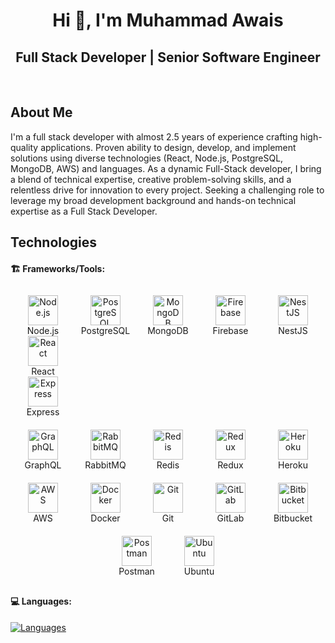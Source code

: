 <h1 align="center">Hi 👋, I'm Muhammad Awais</h1>

<div align="center">

## Full Stack Developer | Senior Software Engineer

</div>

<br/>

## About Me

<p>
   I'm a full stack developer with almost 2.5 years of experience crafting high-quality applications. Proven ability to design, develop, and implement solutions using diverse technologies (React, Node.js, PostgreSQL, MongoDB, AWS) and languages.
   As a dynamic Full-Stack developer, I bring a blend of technical expertise, creative problem-solving skills, and a relentless drive for innovation to every project.
   Seeking a challenging role to leverage my broad development background and hands-on technical expertise as a Full Stack Developer.
</p>

## Technologies

#### 🏗️ Frameworks/Tools:

<div style="display: flex; flex-wrap: wrap; justify-content: center;">
  <div style="text-align: center; margin: 10px; width: 80px;">
    <img src="https://skillicons.dev/icons?i=nodejs" alt="Node.js" width="48" /><br>Node.js
    <img src="https://skillicons.dev/icons?i=react" alt="React" width="48" /><br>React
    <img src="https://skillicons.dev/icons?i=express" alt="Express" width="48" /><br>Express
  </div>
  <div style="text-align: center; margin: 10px; width: 80px;">
    <img src="https://skillicons.dev/icons?i=postgresql" alt="PostgreSQL" width="48" /><br>PostgreSQL
  </div>
  <div style="text-align: center; margin: 10px; width: 80px;">
    <img src="https://skillicons.dev/icons?i=mongodb" alt="MongoDB" width="48" /><br>MongoDB
  </div>
  <div style="text-align: center; margin: 10px; width: 80px;">
    <img src="https://skillicons.dev/icons?i=firebase" alt="Firebase" width="48" /><br>Firebase
  </div>
  <div style="text-align: center; margin: 10px; width: 80px;">
    <img src="https://skillicons.dev/icons?i=nestjs" alt="NestJS" width="48" /><br>NestJS
  </div>
  <div style="text-align: center; margin: 10px; width: 80px;">
    <img src="https://skillicons.dev/icons?i=graphql" alt="GraphQL" width="48" /><br>GraphQL
  </div>
  <div style="text-align: center; margin: 10px; width: 80px;">
    <img src="https://skillicons.dev/icons?i=rabbitmq" alt="RabbitMQ" width="48" /><br>RabbitMQ
  </div>
  <div style="text-align: center; margin: 10px; width: 80px;">
    <img src="https://skillicons.dev/icons?i=redis" alt="Redis" width="48" /><br>Redis
  </div>
  <div style="text-align: center; margin: 10px; width: 80px;">
    <img src="https://skillicons.dev/icons?i=redux" alt="Redux" width="48" /><br>Redux
  </div>
  <div style="text-align: center; margin: 10px; width: 80px;">
    <img src="https://skillicons.dev/icons?i=heroku" alt="Heroku" width="48" /><br>Heroku
  </div>
  <div style="text-align: center; margin: 10px; width: 80px;">
    <img src="https://skillicons.dev/icons?i=aws" alt="AWS" width="48" /><br>AWS
  </div>
  <div style="text-align: center; margin: 10px; width: 80px;">
    <img src="https://skillicons.dev/icons?i=docker" alt="Docker" width="48" /><br>Docker
  </div>
  <div style="text-align: center; margin: 10px; width: 80px;">
    <img src="https://skillicons.dev/icons?i=git" alt="Git" width="48" /><br>Git
  </div>
  <div style="text-align: center; margin: 10px; width: 80px;">
    <img src="https://skillicons.dev/icons?i=gitlab" alt="GitLab" width="48" /><br>GitLab
  </div>
  <div style="text-align: center; margin: 10px; width: 80px;">
    <img src="https://skillicons.dev/icons?i=bitbucket" alt="Bitbucket" width="48" /><br>Bitbucket
  </div>
  <div style="text-align: center; margin: 10px; width: 80px;">
    <img src="https://skillicons.dev/icons?i=postman" alt="Postman" width="48" /><br>Postman
  </div>
  <div style="text-align: center; margin: 10px; width: 80px;">
    <img src="https://skillicons.dev/icons?i=ubuntu" alt="Ubuntu" width="48" /><br>Ubuntu
  </div>
</div>

#### 💻 Languages:

[![Languages](https://skillicons.dev/icons?i=js,ts,html,css,scss)](#)
